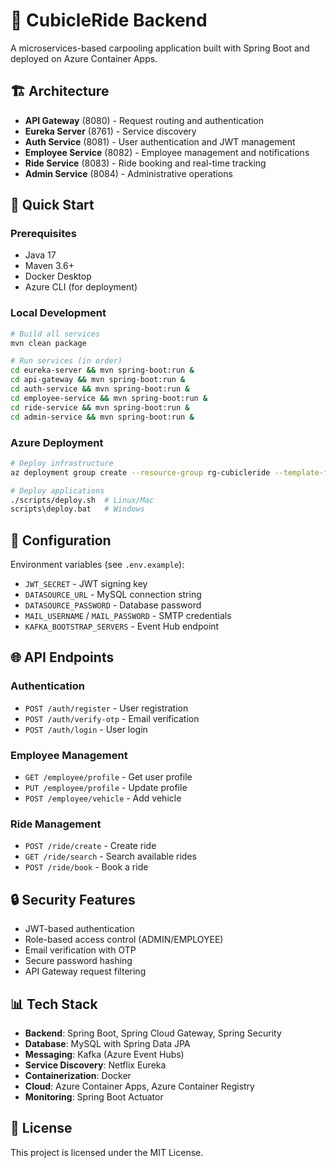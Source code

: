 # 🚗 CubicleRide Backend

A microservices-based carpooling application built with Spring Boot and deployed on Azure Container Apps.

## 🏗️ Architecture

- **API Gateway** (8080) - Request routing and authentication
- **Eureka Server** (8761) - Service discovery
- **Auth Service** (8081) - User authentication and JWT management
- **Employee Service** (8082) - Employee management and notifications
- **Ride Service** (8083) - Ride booking and real-time tracking
- **Admin Service** (8084) - Administrative operations

## 🚀 Quick Start

### Prerequisites
- Java 17
- Maven 3.6+
- Docker Desktop
- Azure CLI (for deployment)

### Local Development
```bash
# Build all services
mvn clean package

# Run services (in order)
cd eureka-server && mvn spring-boot:run &
cd api-gateway && mvn spring-boot:run &
cd auth-service && mvn spring-boot:run &
cd employee-service && mvn spring-boot:run &
cd ride-service && mvn spring-boot:run &
cd admin-service && mvn spring-boot:run &
```

### Azure Deployment
```bash
# Deploy infrastructure
az deployment group create --resource-group rg-cubicleride --template-file infrastructure/main.bicep

# Deploy applications
./scripts/deploy.sh  # Linux/Mac
scripts\deploy.bat   # Windows
```

## 🔧 Configuration

Environment variables (see `.env.example`):
- `JWT_SECRET` - JWT signing key
- `DATASOURCE_URL` - MySQL connection string
- `DATASOURCE_PASSWORD` - Database password
- `MAIL_USERNAME` / `MAIL_PASSWORD` - SMTP credentials
- `KAFKA_BOOTSTRAP_SERVERS` - Event Hub endpoint

## 🌐 API Endpoints

### Authentication
- `POST /auth/register` - User registration
- `POST /auth/verify-otp` - Email verification
- `POST /auth/login` - User login

### Employee Management
- `GET /employee/profile` - Get user profile
- `PUT /employee/profile` - Update profile
- `POST /employee/vehicle` - Add vehicle

### Ride Management
- `POST /ride/create` - Create ride
- `GET /ride/search` - Search available rides
- `POST /ride/book` - Book a ride

## 🔒 Security Features

- JWT-based authentication
- Role-based access control (ADMIN/EMPLOYEE)
- Email verification with OTP
- Secure password hashing
- API Gateway request filtering

## 📊 Tech Stack

- **Backend**: Spring Boot, Spring Cloud Gateway, Spring Security
- **Database**: MySQL with Spring Data JPA
- **Messaging**: Kafka (Azure Event Hubs)
- **Service Discovery**: Netflix Eureka
- **Containerization**: Docker
- **Cloud**: Azure Container Apps, Azure Container Registry
- **Monitoring**: Spring Boot Actuator

## 📝 License

This project is licensed under the MIT License.

<!-- Last updated: 2025-09-04 18:34:29 -->
